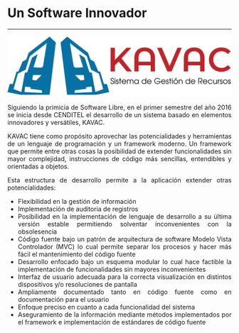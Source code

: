 # Un Software Innovador
*****************************
<div style="text-align: justify;" >

![Screenshot](../img/logokavac.png#imagen)

   Siguiendo la primicia de Software Libre, en el primer semestre del año 2016 se inicia desde CENDITEL el desarrollo de un sistema basado en elementos innovadores y versátiles, KAVAC. 

   KAVAC tiene como propósito aprovechar las potencialidades y herramientas de un lenguaje de programación y un framework moderno. Un framework que permite entre otras cosas la posibilidad de extender funcionalidades sin mayor complejidad, instrucciones de código más sencillas, entendibles y orientadas a objetos. 
 

Esta estructura de desarrollo permite a la aplicación extender otras potencialidades: 

   - Flexibilidad en la gestión de información 
   - Implementación de auditoria de registros
   - Posibilidad en la implementación de lenguaje de desarrollo a su última versión estable permitiendo solventar inconvenientes con la obsolesencia 
   - Código fuente bajo un patrón de arquitectura de software Modelo Vista Controlador (MVC) lo cual permite separar los procesos y hacer más fácil el mantenimiento del código fuente
   - Desarrollo enfocado bajo un esquema modular lo cual hace factible la implementación de funcionalidades sin mayores inconvenientes
   - Interfaz de usuario adecuada para la correcta visualización en distintos dispositivos y/o resoluciones de pantalla 
   - Ampliamente documentado tanto en código fuente como en documentación para el usuario
   - Enfoque preciso en cuanto a cada funcionalidad del sistema
   - Aseguramiento de la información mediante métodos implementados por el framework e implementación de estándares de código fuente

</div>